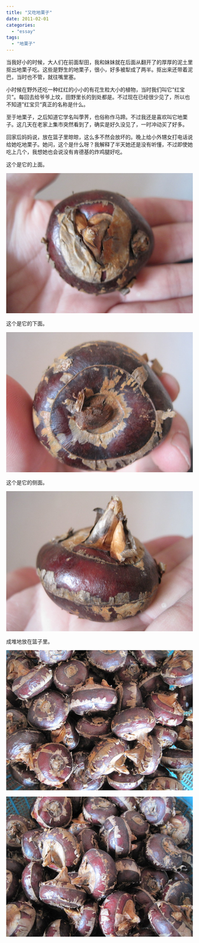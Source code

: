 ```yaml
---
title: "又吃地栗子"
date: 2011-02-01
categories: 
  - "essay"
tags: 
  - "地栗子"
---
```


当我好小的时候，大人们在前面犁田，我和妹妹就在后面从翻开了的厚厚的泥土里抠出地栗子吃。这些是野生的地栗子，很小，好多被犁成了两半。抠出来还带着泥巴，当时也不管，就往嘴里塞。

小时候在野外还吃一种红红的小小的有花生粒大小的植物，当时我们叫它“红宝贝”。每回去给爷爷上坟，田野里长的到处都是。不过现在已经很少见了，所以也不知道”红宝贝“真正的名称是什么。

至于地栗子，之后知道它学名叫荸荠，也俗称作马蹄。不过我还是喜欢叫它地栗子。这几天在老家上集市突然看到了，确实是好久没见了，一时冲动买了好多。

回家后妈妈说，放在篮子里晾晾，这么多不然会放坏的。晚上给小外甥女打电话说给她吃地栗子。她问，这个是什么呀？我解释了半天她还是没有听懂，不过即使她吃上几个，我想她也会说没有肯德基的炸鸡腿好吃。

这个是它的上面。

![IMG_3260](images/5406792923_b5b8008861_z.jpg)

这个是它的下面。

![IMG_3259](images/5407401002_f0dc9b446a_z.jpg)

这个是它的侧面。

![IMG_3258](images/5407400634_f8ceb928b3_z.jpg)

成堆地放在篮子里。

![IMG_3257](images/5406791893_41ab998e6f_z.jpg)

![IMG_3256](images/5407399702_7b6fa368bc_z.jpg)
